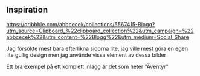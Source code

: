 ## Inspiration  
https://dribbble.com/abbcecek/collections/5567415-Blogg?utm_source=Clipboard_%22clipboard_collection%22&utm_campaign=%22abbcecek%22&utm_content=%22Blogg%22&utm_medium=Social_Share

Jag försökte mest bara efterlikna sidorna lite, jag ville mest göra en egen lite gullig design men jag använde vissa element av dessa bilder

Ett bra exempel på ett komplett inlägg är det som heter "Äventyr"  

